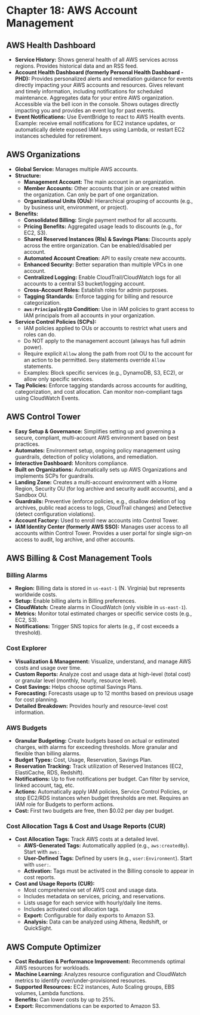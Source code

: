 # Chapter 18: AWS Account Management

## AWS Health Dashboard
-   **Service History:** Shows general health of all AWS services across regions. Provides historical data and an RSS feed.
-   **Account Health Dashboard (formerly Personal Health Dashboard - PHD):** Provides personalized alerts and remediation guidance for events directly impacting your AWS accounts and resources. Gives relevant and timely information, including notifications for scheduled maintenance. Aggregates data for your entire AWS organization. Accessible via the bell icon in the console. Shows outages directly impacting you and provides an event log for past events.
-   **Event Notifications:** Use EventBridge to react to AWS Health events. Example: receive email notifications for EC2 instance updates, or automatically delete exposed IAM keys using Lambda, or restart EC2 instances scheduled for retirement.

## AWS Organizations
-   **Global Service:** Manages multiple AWS accounts.
-   **Structure:**
    -   **Management Account:** The main account in an organization.
    -   **Member Accounts:** Other accounts that join or are created within the organization. Can only be part of one organization.
    -   **Organizational Units (OUs):** Hierarchical grouping of accounts (e.g., by business unit, environment, or project).
-   **Benefits:**
    -   **Consolidated Billing:** Single payment method for all accounts.
    -   **Pricing Benefits:** Aggregated usage leads to discounts (e.g., for EC2, S3).
    -   **Shared Reserved Instances (RIs) & Savings Plans:** Discounts apply across the entire organization. Can be enabled/disabled per account.
    -   **Automated Account Creation:** API to easily create new accounts.
    -   **Enhanced Security:** Better separation than multiple VPCs in one account.
    -   **Centralized Logging:** Enable CloudTrail/CloudWatch logs for all accounts to a central S3 bucket/logging account.
    -   **Cross-Account Roles:** Establish roles for admin purposes.
    -   **Tagging Standards:** Enforce tagging for billing and resource categorization.
    -   **`aws:PrincipalOrgID` Condition:** Use in IAM policies to grant access to IAM principals from all accounts in your organization.
-   **Service Control Policies (SCPs):**
    -   IAM policies applied to OUs or accounts to restrict what users and roles can do.
    -   Do NOT apply to the management account (always has full admin power).
    -   Require explicit `Allow` along the path from root OU to the account for an action to be permitted. `Deny` statements override `Allow` statements.
    -   Examples: Block specific services (e.g., DynamoDB, S3, EC2), or allow only specific services.
-   **Tag Policies:** Enforce tagging standards across accounts for auditing, categorization, and cost allocation. Can monitor non-compliant tags using CloudWatch Events.

## AWS Control Tower
-   **Easy Setup & Governance:** Simplifies setting up and governing a secure, compliant, multi-account AWS environment based on best practices.
-   **Automates:** Environment setup, ongoing policy management using guardrails, detection of policy violations, and remediation.
-   **Interactive Dashboard:** Monitors compliance.
-   **Built on Organizations:** Automatically sets up AWS Organizations and implements SCPs for guardrails.
-   **Landing Zone:** Creates a multi-account environment with a Home Region, Security OU (for log archive and security audit accounts), and a Sandbox OU.
-   **Guardrails:** Preventive (enforce policies, e.g., disallow deletion of log archives, public read access to logs, CloudTrail changes) and Detective (detect configuration violations).
-   **Account Factory:** Used to enroll new accounts into Control Tower.
-   **IAM Identity Center (formerly AWS SSO):** Manages user access to all accounts within Control Tower. Provides a user portal for single sign-on access to audit, log archive, and other accounts.

## AWS Billing & Cost Management Tools

### Billing Alarms
-   **Region:** Billing data is stored in `us-east-1` (N. Virginia) but represents worldwide costs.
-   **Setup:** Enable billing alerts in Billing preferences.
-   **CloudWatch:** Create alarms in CloudWatch (only visible in `us-east-1`).
-   **Metrics:** Monitor total estimated charges or specific service costs (e.g., EC2, S3).
-   **Notifications:** Trigger SNS topics for alerts (e.g., if cost exceeds a threshold).

### Cost Explorer
-   **Visualization & Management:** Visualize, understand, and manage AWS costs and usage over time.
-   **Custom Reports:** Analyze cost and usage data at high-level (total cost) or granular level (monthly, hourly, resource level).
-   **Cost Savings:** Helps choose optimal Savings Plans.
-   **Forecasting:** Forecasts usage up to 12 months based on previous usage for cost planning.
-   **Detailed Breakdown:** Provides hourly and resource-level cost information.

### AWS Budgets
-   **Granular Budgeting:** Create budgets based on actual or estimated charges, with alarms for exceeding thresholds. More granular and flexible than billing alarms.
-   **Budget Types:** Cost, Usage, Reservation, Savings Plan.
-   **Reservation Tracking:** Track utilization of Reserved Instances (EC2, ElastiCache, RDS, Redshift).
-   **Notifications:** Up to five notifications per budget. Can filter by service, linked account, tag, etc.
-   **Actions:** Automatically apply IAM policies, Service Control Policies, or stop EC2/RDS instances when budget thresholds are met. Requires an IAM role for Budgets to perform actions.
-   **Cost:** First two budgets are free, then $0.02 per day per budget.

### Cost Allocation Tags & Cost and Usage Reports (CUR)
-   **Cost Allocation Tags:** Track AWS costs at a detailed level.
    -   **AWS-Generated Tags:** Automatically applied (e.g., `aws:createdBy`). Start with `aws:`.
    -   **User-Defined Tags:** Defined by users (e.g., `user:Environment`). Start with `user:`.
    -   **Activation:** Tags must be activated in the Billing console to appear in cost reports.
-   **Cost and Usage Reports (CUR):**
    -   Most comprehensive set of AWS cost and usage data.
    -   Includes metadata on services, pricing, and reservations.
    -   Lists usage for each service with hourly/daily line items.
    -   Includes activated cost allocation tags.
    -   **Export:** Configurable for daily exports to Amazon S3.
    -   **Analysis:** Data can be analyzed using Athena, Redshift, or QuickSight.

## AWS Compute Optimizer
-   **Cost Reduction & Performance Improvement:** Recommends optimal AWS resources for workloads.
-   **Machine Learning:** Analyzes resource configuration and CloudWatch metrics to identify over/under-provisioned resources.
-   **Supported Resources:** EC2 instances, Auto Scaling groups, EBS volumes, Lambda functions.
-   **Benefits:** Can lower costs by up to 25%.
-   **Export:** Recommendations can be exported to Amazon S3.